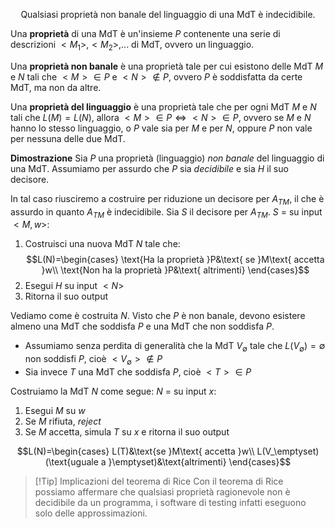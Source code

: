 $$\text{Qualsiasi proprietà non banale del linguaggio di una MdT è indecidibile.}$$

Una **proprietà** di una MdT è un'insieme $P$ contenente una serie di descrizioni $<M_1>,<M_2>,...$ di MdT, ovvero un linguaggio.

Una **proprietà non banale** è una proprietà tale per cui esistono delle MdT $M$ e $N$ tali che $<M>\in P$ e $<N>\notin P$, ovvero $P$ è soddisfatta da certe MdT, ma non da altre.

Una **proprietà del linguaggio** è una proprietà tale che per ogni MdT $M$ e $N$ tali che $L(M)=L(N)$, allora $<M>\in P\iff <N>\in P$, ovvero se $M$ e $N$ hanno lo stesso linguaggio, o $P$ vale sia per $M$ e per $N$, oppure $P$ non vale per nessuna delle due MdT.

**Dimostrazione**
Sia $P$ una proprietà (linguaggio) _non banale_ del linguaggio di una MdT.
Assumiamo per assurdo che $P$ sia _decidibile_ e sia $H$ il suo decisore.

In tal caso riusciremo a costruire per riduzione un decisore per $A_{TM}$, il che è assurdo in quanto $A_{TM}$ è indecidibile. 
Sia $S$ il decisore per $A_{TM}$.
$S$ = su input $<M,w>$:
1. Costruisci una nuova MdT $N$ tale che:
$$L(N)=\begin{cases}
\text{Ha la proprietà }P&\text{ se }M\text{ accetta }w\\
\text{Non ha la proprietà }P&\text{ altrimenti}
\end{cases}$$
2. Esegui $H$ su input $<N>$
3. Ritorna il suo output

Vediamo come è costruita $N$.
Visto che $P$ è non banale, devono esistere almeno una MdT che soddisfa $P$ e una MdT che non soddisfa $P$.
- Assumiamo senza perdita di generalità che la MdT $V_\emptyset$ tale che $L(V_\emptyset)=\emptyset$ non soddisfi $P$, cioè $<V_\emptyset>\notin P$
- Sia invece $T$ una MdT che soddisfa $P$, cioè $<T>\in P$

Costruiamo la MdT $N$ come segue:
$N$ = su input $x$:
1. Esegui $M$ su $w$
2. Se $M$ rifiuta, _reject_
3. Se $M$ accetta, simula $T$ su $x$ e ritorna il suo output

$$L(N)=\begin{cases}
L(T)&\text{se }M\text{ accetta }w\\
L(V_\emptyset) (\text{uguale a }\emptyset)&\text{altrimenti}
\end{cases}$$

>[!Tip] Implicazioni del teorema di Rice
>Con il teorema di Rice possiamo affermare che qualsiasi proprietà ragionevole non è decidibile da un programma, i software di testing infatti eseguono solo delle approssimazioni.
